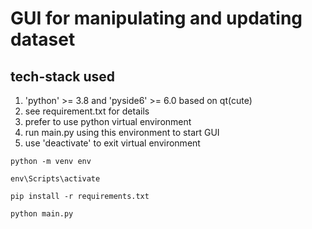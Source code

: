 # GUI for manipulating and updating dataset

## tech-stack used
1. 'python' >= 3.8 and 'pyside6' >= 6.0 based on qt(cute)
2. see requirement.txt for details
3. prefer to use python virtual environment
4. run main.py using this environment to start GUI
5. use 'deactivate' to exit virtual environment

<code>python -m venv env  
env\Scripts\activate  
pip install -r requirements.txt  
python main.py</code>
